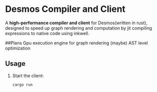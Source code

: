 # Desmos Compiler and Client  

A **high-performance compiler and client** for Desmos(written in rust), designed to speed up graph rendering and computation by jit compiling expressions to native code using inkwell.

##Plans 
Gpu execution engine for graph rendering
(maybe) AST level optimization
## Usage  

1. Start the client:  
   ```bash
   cargo run
   ```
